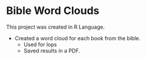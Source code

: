 # Bible Word Clouds
This project was created in R Language.
- Created a word cloud for each book from the bible.
  * Used for lops
  * Saved results in a PDF.
